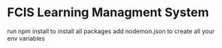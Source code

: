 <h1>FCIS Learning Managment System</h1>
run 
npm install to install all packages
add nodemon.json to create all your env variables

